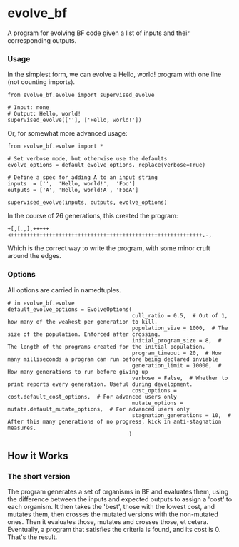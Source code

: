 # evolve_bf
A program for evolving BF code given a list of inputs and their corresponding outputs.

### Usage

In the simplest form, we can evolve a Hello, world! program with one line (not counting imports).

```
from evolve_bf.evolve import supervised_evolve

# Input: none
# Output: Hello, world!
supervised_evolve([''], ['Hello, world!'])
```

Or, for somewhat more advanced usage:

```
from evolve_bf.evolve import *

# Set verbose mode, but otherwise use the defaults
evolve_options = default_evolve_options._replace(verbose=True)

# Define a spec for adding A to an input string
inputs  = ['',  'Hello, world!',  'Foo']
outputs = ['A', 'Hello, world!A', 'FooA']

supervised_evolve(inputs, outputs, evolve_options)
```
In the course of 26 generations, this created the program:
```
+[,[.,],+++++<++++++++++++++++++++++++++++++++++++++++++++++++++++++++++++.-,
```
Which is the correct way to write the program, with some minor cruft around the edges.
### Options

All options are carried in namedtuples.

```
# in evolve_bf.evolve
default_evolve_options = EvolveOptions(
                                       cull_ratio = 0.5,  # Out of 1, how many of the weakest per generation to kill.
                                       population_size = 1000,  # The size of the population. Enforced after crossing.
                                       initial_program_size = 8,  # The length of the programs created for the initial population.
                                       program_timeout = 20,  # How many milliseconds a program can run before being declared inviable
                                       generation_limit = 10000,  # How many generations to run before giving up
                                       verbose = False,  # Whether to print reports every generation. Useful during development.
                                       cost_options = cost.default_cost_options,  # For advanced users only
                                       mutate_options = mutate.default_mutate_options,  # For advanced users only
                                       stagnation_generations = 10,  # After this many generations of no progress, kick in anti-stagnation measures.
                                      )
```

## How it Works

### The short version
The program generates a set of organisms in BF and evaluates them, using the difference between the inputs and expected outputs to assign a 'cost' to each organism. It then takes the 'best', those with the lowest cost, and mutates them, then crosses the mutated versions with the non-mutated ones. Then it evaluates those, mutates and crosses those, et cetera. Eventually, a program that satisfies the criteria is found, and its cost is 0. That's the result.
